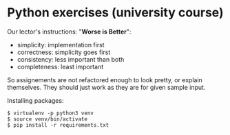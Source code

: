 # Python exercises (university course)

Our lector's instructions: "**Worse is Better**":
- simplicity: implementation first
- correctness: simplicity goes first
- consistency: less important than both
- completeness: least important

So assignements are not refactored enough to look pretty, or explain themselves. They should just work as they are for given sample input.


Installing packages:

    $ virtualenv -p python3 venv
    $ source venv/bin/activate
    $ pip install -r requirements.txt